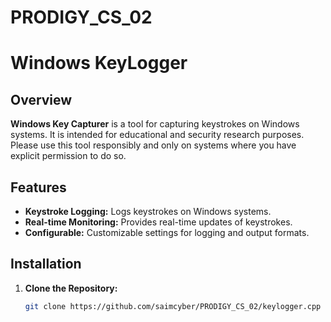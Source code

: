 # PRODIGY_CS_02
# Windows KeyLogger

## Overview

**Windows Key Capturer** is a tool for capturing keystrokes on Windows systems. It is intended for educational and security research purposes. Please use this tool responsibly and only on systems where you have explicit permission to do so.

## Features

- **Keystroke Logging:** Logs keystrokes on Windows systems.
- **Real-time Monitoring:** Provides real-time updates of keystrokes.
- **Configurable:** Customizable settings for logging and output formats.

## Installation

1. **Clone the Repository:**
   ```bash
   git clone https://github.com/saimcyber/PRODIGY_CS_02/keylogger.cpp
